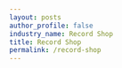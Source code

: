 ```yaml
---
layout: posts 
author_profile: false 
industry_name: Record Shop
title: Record Shop
permalink: /record-shop
---
```

